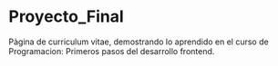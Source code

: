 # Proyecto_Final

Pàgina de curriculum vitae, demostrando lo aprendido en el curso de Programacion: Primeros pasos del desarrollo frontend.
